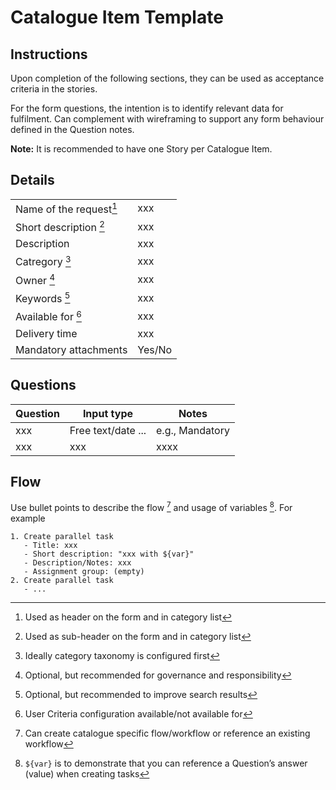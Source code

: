 # Catalogue Item Template

## Instructions

Upon completion of the following sections, they can be used as acceptance criteria in the stories.

For the form questions, the intention is to identify relevant data for fulfilment. Can complement with wireframing to support any form behaviour defined in the Question notes.

**Note:** It is recommended to have one Story per Catalogue Item.

## Details

|                         |                 |
| ----------------------- | --------------- |
| Name of the request[^1] | xxx             |
| Short description [^2]  | xxx             |
| Description             | xxx             |
| Catregory [^3]          | xxx             |
| Owner [^4]              | xxx             |
| Keywords [^5]           | xxx             |
| Available for [^6]      | xxx             |
| Delivery time           | xxx             |
| Mandatory attachments   | Yes/No          |

## Questions

| Question        |  Input type        |  Notes                 |
| --------------- | ------------------ | ---------------------- |
| xxx             | Free text/date ... | e.g., Mandatory        |
| xxx             | xxx                | xxxx                   |

## Flow

Use bullet points to describe the flow [^7] and usage of variables [^8]. For example

```text
1. Create parallel task
   - Title: xxx
   - Short description: "xxx with ${var}"
   - Description/Notes: xxx
   - Assignment group: (empty)
2. Create parallel task
   - ...
```

[^1]: Used as header on the form and in category list
[^2]: Used as sub-header on the form and in category list
[^3]: Ideally category taxonomy is configured first
[^4]: Optional, but recommended for governance and responsibility
[^5]: Optional, but recommended to improve search results
[^6]: User Criteria configuration available/not available for
[^7]: Can create catalogue specific flow/workflow or reference an existing workflow
[^8]: `${var}` is to demonstrate that you can reference a Question’s answer (value) when creating tasks
[^9]:: Can define when questions are mandatory, shown/hidden

